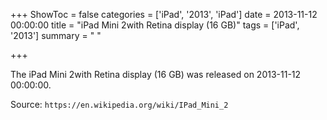 +++
ShowToc = false
categories = ['iPad', '2013', 'iPad']
date = 2013-11-12 00:00:00
title = "iPad Mini 2with Retina display (16 GB)"
tags = ['iPad', '2013']
summary = " "

+++

The iPad Mini 2with Retina display (16 GB) was released on 2013-11-12 00:00:00.

Source: `https://en.wikipedia.org/wiki/IPad_Mini_2`
